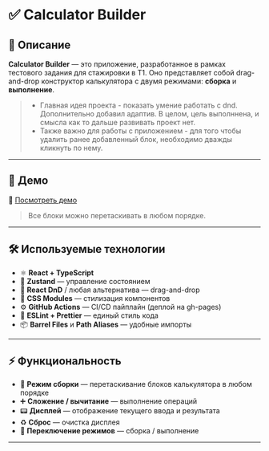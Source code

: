 # ✅ Calculator Builder

## 📖 Описание

**Calculator Builder** — это приложение, разработанное в рамках тестового задания для стажировки в T1.
Оно представляет собой drag-and-drop конструктор калькулятора с двумя режимами: **сборка** и **выполнение**.

> - Главная идея проекта - показать умение работать с dnd. Дополнительно добавил адаптив. В целом, цель выполннена, и смысла как то дальше развивать проект нет.
> - Также важно для работы с приложением - для того чтобы удалить ранее добавленный блок, необходимо дважды кликнуть по нему.

---

## 🚀 Демо

🔗 [Посмотреть демо](https://c1assifier.github.io/calculator-builder/)

> Все блоки можно перетаскивать в любом порядке. 

---

## 🛠️ Используемые технологии

- ⚛ **React + TypeScript**
- 🔄 **Zustand** — управление состоянием
- 🚚 **React DnD** / любая альтернатива — drag-and-drop
- 🎨 **CSS Modules** — стилизация компонентов
- ⚙️ **GitHub Actions** — CI/CD пайплайн (деплой на gh-pages)
- 🧹 **ESLint + Prettier** — единый стиль кода
- 📦 **Barrel Files** и **Path Aliases** — удобные импорты

---

## ⚡ Функциональность

- 🔧 **Режим сборки** — перетаскивание блоков калькулятора в любом порядке
- ➕ **Сложение / вычитание** — выполнение операций
- 📟 **Дисплей** — отображение текущего ввода и результата
- ♻️ **Сброс** — очистка дисплея
- 🔁 **Переключение режимов** — сборка / выполнение

---
